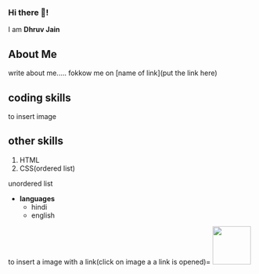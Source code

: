 ### Hi there 👋!
I am **Dhruv Jain**
## About Me
write about me.....
fokkow me on [name of link](put the link here)

## coding skills
to insert image 
<p>
  <imp src="link" height="70px"/>
</p>
  
## other skills
  1. HTML
  2. CSS(ordered list)
  
  unordered list
  - **languages**
     - hindi
     - english



to insert a image with a link(click on image a a link is opened)= [<img src="image link" height="78px"/>](link)
  

